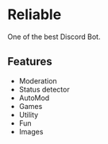 # Reliable

One of the best Discord Bot.

## Features

- Moderation
- Status detector
- AutoMod
- Games
- Utility
- Fun
- Images
